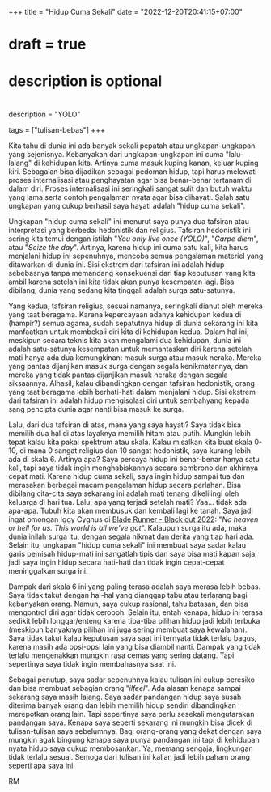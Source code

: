 +++
title = "Hidup Cuma Sekali"
date = "2022-12-20T20:41:15+07:00"
# draft = true

#
# description is optional
#
description = "YOLO"

tags = ["tulisan-bebas"]
+++

Kita tahu di dunia ini ada banyak sekali pepatah atau ungkapan-ungkapan yang sejenisnya. Kebanyakan dari ungkapan-ungkapan ini cuma "lalu-lalang" di kehidupan kita. Artinya cuma masuk kuping kanan, keluar kuping kiri. Sebagaian bisa dijadikan sebagai pedoman hidup, tapi harus melewati proses internalisasi atau penghayatan agar bisa benar-benar tertanam di dalam diri. Proses internalisasi ini seringkali sangat sulit dan butuh waktu yang lama serta contoh pengalaman nyata agar bisa dihayati. Salah satu ungkapan yang cukup berhasil saya hayati adalah "hidup cuma sekali".

Ungkapan "hidup cuma sekali" ini menurut saya punya dua tafsiran atau interpretasi yang berbeda: hedonistik dan religius. Tafsiran hedonistik ini sering kita temui dengan istilah "*You only live once (YOLO)*", "*Carpe diem*", atau "*Seize the day*". Artinya, karena hidup ini cuma satu kali, kita harus menjalani hidup ini sepenuhnya, mencoba semua pengalaman materiel yang ditawarkan di dunia ini. Sisi ekstrem dari tafsiran ini adalah hidup sebebasnya tanpa memandang konsekuensi dari tiap keputusan yang kita ambil karena setelah ini kita tidak akan punya kesempatan lagi. Bisa dibilang, dunia yang sedang kita tinggali adalah surga satu-satunya. 

Yang kedua, tafsiran religius, sesuai namanya, seringkali dianut oleh mereka yang taat beragama. Karena kepercayaan adanya kehidupan kedua di (hampir?) semua agama, sudah sepatutnya hidup di dunia sekarang ini kita manfaatkan untuk membekali diri kita di kehidupan kedua. Dalam hal ini, meskipun secara teknis kita akan mengalami dua kehidupan, dunia ini adalah satu-satunya kesempatan untuk memantaskan diri karena setelah mati hanya ada dua kemungkinan: masuk surga atau masuk neraka. Mereka yang pantas dijanjikan masuk surga dengan segala kenikmatannya, dan mereka yang tidak pantas dijanjikan masuk neraka dengan segala siksaannya. Alhasil, kalau dibandingkan dengan tafsiran hedonistik, orang yang taat beragama lebih berhati-hati dalam menjalani hidup. Sisi ekstrem dari tafsiran ini adalah hidup mengisolasi diri untuk sembahyang kepada sang pencipta dunia agar nanti bisa masuk ke surga.

Lalu, dari dua tafsiran di atas, mana yang saya hayati? Saya tidak bisa memilih dua hal di atas layaknya memilih hitam atau putih. Mungkin lebih tepat kalau kita pakai spektrum atau skala. Kalau misalkan kita buat skala 0-10, di mana 0 sangat religius dan 10 sangat hedonistik, saya kurang lebih ada di skala 6. Artinya apa? Saya percaya hidup ini benar-benar hanya satu kali, tapi saya tidak ingin menghabiskannya secara sembrono dan akhirnya cepat mati. Karena hidup cuma sekali, saya ingin hidup sampai tua dan merasakan berbagai macam pengalaman hidup secara perlahan. Bisa dibilang cita-cita saya sekarang ini adalah mati tenang  dikelilingi oleh keluarga di hari tua. Lalu, apa yang terjadi setelah mati? Yaa... tidak ada apa-apa. Tubuh kita akan membusuk dan kembali lagi ke tanah. Saya jadi ingat omongan Iggy Cygnus di [Blade Runner - Black out 2022](https://youtube.com/watch?v=rrZk9sSgRyQ&si=EnSIkaIECMiOmarE&t=522): "*No heaven or hell for us. This world is all we've got*". Kalaupun surga itu ada, maka dunia inilah surga itu, dengan segala nikmat dan derita yang tiap hari ada. Selain itu, ungkapan "hidup cuma sekali" ini membuat saya sadar kalau garis pemisah hidup-mati ini sangatlah tipis dan saya bisa mati kapan saja, jadi saya ingin hidup secara hati-hati dan tidak ingin cepat-cepat meninggalkan surga ini. 

Dampak dari skala 6 ini yang paling terasa adalah saya merasa lebih bebas. Saya tidak takut dengan hal-hal yang dianggap tabu atau terlarang bagi kebanyakan orang. Namun, saya cukup rasional, tahu batasan, dan bisa mengontrol diri agar tidak ceroboh. Selain itu, entah kenapa, hidup ini terasa sedikit lebih longgar/enteng karena tiba-tiba pilihan hidup jadi lebih terbuka (meskipun banyaknya pilihan ini juga sering membuat saya kewalahan). Saya tidak takut kalau keputusan saya saat ini ternyata tidak terlalu bagus, karena masih ada opsi-opsi lain yang bisa diambil nanti. Dampak yang tidak terlalu mengenakkan mungkin rasa cemas yang sering datang. Tapi sepertinya saya tidak ingin membahasnya saat ini.

Sebagai penutup, saya sadar sepenuhnya kalau tulisan ini cukup beresiko dan bisa membuat sebagian orang "*ilfeel*". Ada alasan kenapa sampai sekarang saya masih lajang. Saya sadar pandangan hidup saya susah diterima banyak orang dan lebih memilih hidup sendiri dibandingkan merepotkan orang lain. Tapi sepertinya saya perlu sesekali mengutarakan pandangan saya. Kenapa saya seperti sekarang ini mungkin bisa dicek di tulisan-tulisan saya sebelumnya. Bagi orang-orang yang dekat dengan saya mungkin agak bingung kenapa saya punya pandangan ini tapi di kehidupan nyata hidup saya cukup membosankan. Ya, memang sengaja, lingkungan tidak terlalu sesuai. Semoga dari tulisan ini kalian jadi lebih paham orang seperti apa saya ini.

RM
